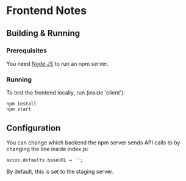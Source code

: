 # Frontend Notes


## Building & Running

### Prerequisites

You need [Node JS](https://nodejs.org/en/) to run an npm server.

### Running

To test the frontend locally, run (inside 'client'):

    npm install
    npm start


## Configuration


You can change which backend the npm server sends API calls to by changing the line inside index.js:

    axios.defaults.baseURL = '';

By default, this is set to the staging server.

